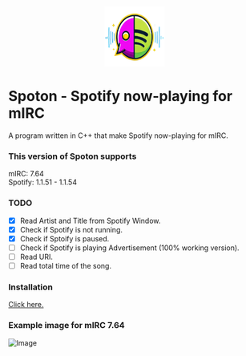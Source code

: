 <p align="center">
  <img width="120" height="120" src="https://github.com/turbosmurfen/spoton/blob/main/img/spoton_logo.png">
</p>

# Spoton - Spotify now-playing for mIRC  
A program written in C++ that make Spotify now-playing for mIRC. 
  
### This version of Spoton supports  
mIRC: 7.64  
Spotify: 1.1.51 - 1.1.54
  
### TODO
- [x] Read Artist and Title from Spotify Window.  
- [x] Check if Spotify is not running.  
- [x] Check if Sptoify is paused.
- [ ] Check if Spotify is playing Advertisement (100% working version).
- [ ] Read URI.   
- [ ] Read total time of the song.  
  
### Installation
[Click here.](https://github.com/turbosmurfen/spoton/wiki/Howto)

### Example image for mIRC 7.64
![Image](https://github.com/turbosmurfen/spoton/blob/main/img/spoton_example.png)

